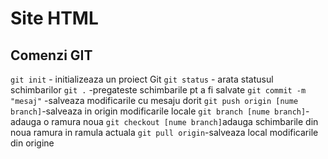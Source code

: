 # Site HTML
## Comenzi GIT
`git init` - initializeaza un proiect Git
`git status` - arata statusul schimbarilor
`git .` -pregateste schimbarile pt a fi salvate
`git commit -m "mesaj"` -salveaza modificarile cu mesaju dorit
`git push origin [nume branch]`-salveaza in origin modificarile locale
`git branch [nume branch]`-adauga o ramura noua
`git checkout [nume branch]`adauga schimbarile din noua ramura in ramula actuala
`git pull origin`-salveaza local modificarile din origine
